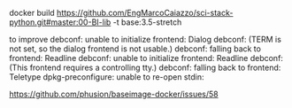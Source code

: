 docker build https://github.com/EngMarcoCaiazzo/sci-stack-python.git#master:00-BI-lib -t base:3.5-stretch


to improve
debconf: unable to initialize frontend: Dialog
debconf: (TERM is not set, so the dialog frontend is not usable.)
debconf: falling back to frontend: Readline
debconf: unable to initialize frontend: Readline
debconf: (This frontend requires a controlling tty.)
debconf: falling back to frontend: Teletype
dpkg-preconfigure: unable to re-open stdin:

https://github.com/phusion/baseimage-docker/issues/58
